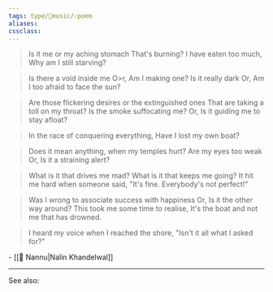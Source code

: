 ```yaml
---
tags: type/🎵music/🎶poem 
aliases:
cssclass: 
---
```


>Is it me or my aching stomach
That's burning?
I have eaten too much, 
Why am I still starving?

>Is there a void inside me
O>r, Am I making one?
Is it really dark
Or, Am I too afraid to face the sun?

>Are those flickering desires or the extinguished ones
That are taking a toll on my throat?
Is the smoke suffocating me?
Or, Is it guiding me to stay afloat?

>In the race of conquering everything,
Have I lost my own boat?

>Does it mean anything,
when my temples hurt?
Are my eyes too weak
Or, Is it a straining alert?

>What is it that drives me mad?
What is it that keeps me going?
It hit me hard when someone said,
"It's fine. Everybody's not perfect!"

>Was I wrong to associate success with happiness
Or, Is it the other way around?
This took me some time to realise,
It's the boat and not me that has drowned.

>I heard my voice when I reached the shore,
"Isn't it all what I asked for?"

\- [[👤 Nannu|Nalin Khandelwal]]

---
See also:


